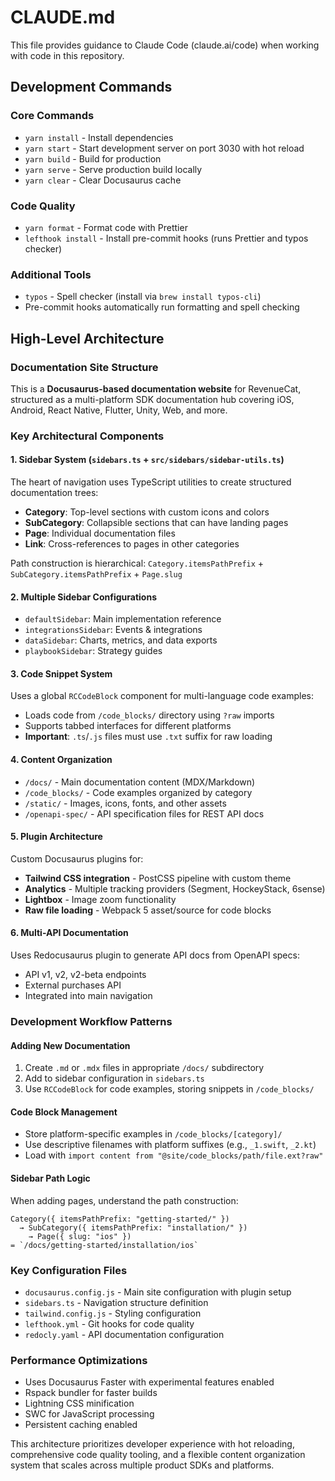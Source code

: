# CLAUDE.md

This file provides guidance to Claude Code (claude.ai/code) when working with code in this repository.

## Development Commands

### Core Commands

- `yarn install` - Install dependencies
- `yarn start` - Start development server on port 3030 with hot reload
- `yarn build` - Build for production
- `yarn serve` - Serve production build locally
- `yarn clear` - Clear Docusaurus cache

### Code Quality

- `yarn format` - Format code with Prettier
- `lefthook install` - Install pre-commit hooks (runs Prettier and typos checker)

### Additional Tools

- `typos` - Spell checker (install via `brew install typos-cli`)
- Pre-commit hooks automatically run formatting and spell checking

## High-Level Architecture

### Documentation Site Structure

This is a **Docusaurus-based documentation website** for RevenueCat, structured as a multi-platform SDK documentation hub covering iOS, Android, React Native, Flutter, Unity, Web, and more.

### Key Architectural Components

#### 1. Sidebar System (`sidebars.ts` + `src/sidebars/sidebar-utils.ts`)

The heart of navigation uses TypeScript utilities to create structured documentation trees:

- **Category**: Top-level sections with custom icons and colors
- **SubCategory**: Collapsible sections that can have landing pages
- **Page**: Individual documentation files
- **Link**: Cross-references to pages in other categories

Path construction is hierarchical: `Category.itemsPathPrefix` + `SubCategory.itemsPathPrefix` + `Page.slug`

#### 2. Multiple Sidebar Configurations

- `defaultSidebar`: Main implementation reference
- `integrationsSidebar`: Events & integrations
- `dataSidebar`: Charts, metrics, and data exports
- `playbookSidebar`: Strategy guides

#### 3. Code Snippet System

Uses a global `RCCodeBlock` component for multi-language code examples:

- Loads code from `/code_blocks/` directory using `?raw` imports
- Supports tabbed interfaces for different platforms
- **Important**: `.ts`/`.js` files must use `.txt` suffix for raw loading

#### 4. Content Organization

- `/docs/` - Main documentation content (MDX/Markdown)
- `/code_blocks/` - Code examples organized by category
- `/static/` - Images, icons, fonts, and other assets
- `/openapi-spec/` - API specification files for REST API docs

#### 5. Plugin Architecture

Custom Docusaurus plugins for:

- **Tailwind CSS integration** - PostCSS pipeline with custom theme
- **Analytics** - Multiple tracking providers (Segment, HockeyStack, 6sense)
- **Lightbox** - Image zoom functionality
- **Raw file loading** - Webpack 5 asset/source for code blocks

#### 6. Multi-API Documentation

Uses Redocusaurus plugin to generate API docs from OpenAPI specs:

- API v1, v2, v2-beta endpoints
- External purchases API
- Integrated into main navigation

### Development Workflow Patterns

#### Adding New Documentation

1. Create `.md` or `.mdx` files in appropriate `/docs/` subdirectory
2. Add to sidebar configuration in `sidebars.ts`
3. Use `RCCodeBlock` for code examples, storing snippets in `/code_blocks/`

#### Code Block Management

- Store platform-specific examples in `/code_blocks/[category]/`
- Use descriptive filenames with platform suffixes (e.g., `_1.swift`, `_2.kt`)
- Load with `import content from "@site/code_blocks/path/file.ext?raw"`

#### Sidebar Path Logic

When adding pages, understand the path construction:

```
Category({ itemsPathPrefix: "getting-started/" })
  → SubCategory({ itemsPathPrefix: "installation/" })
    → Page({ slug: "ios" })
= `/docs/getting-started/installation/ios`
```

### Key Configuration Files

- `docusaurus.config.js` - Main site configuration with plugin setup
- `sidebars.ts` - Navigation structure definition
- `tailwind.config.js` - Styling configuration
- `lefthook.yml` - Git hooks for code quality
- `redocly.yaml` - API documentation configuration

### Performance Optimizations

- Uses Docusaurus Faster with experimental features enabled
- Rspack bundler for faster builds
- Lightning CSS minification
- SWC for JavaScript processing
- Persistent caching enabled

This architecture prioritizes developer experience with hot reloading, comprehensive code quality tooling, and a flexible content organization system that scales across multiple product SDKs and platforms.
